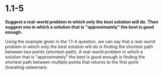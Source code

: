 # 1.1-5
**Suggest a real-world problem in which only the best solution will do. Then suggest one in which a solution that is "approximately" the best is good enough.**

Using the example given in the 1.1-4 question, we can say that a real-world problem in which only the best solution will do is finding the shortest path between two points (shortest-path). A real-world problem in which a solution that is "approximately" the best is good enough is finding the shortest path between multiple points that returns to the first point (traveling-salesman).
